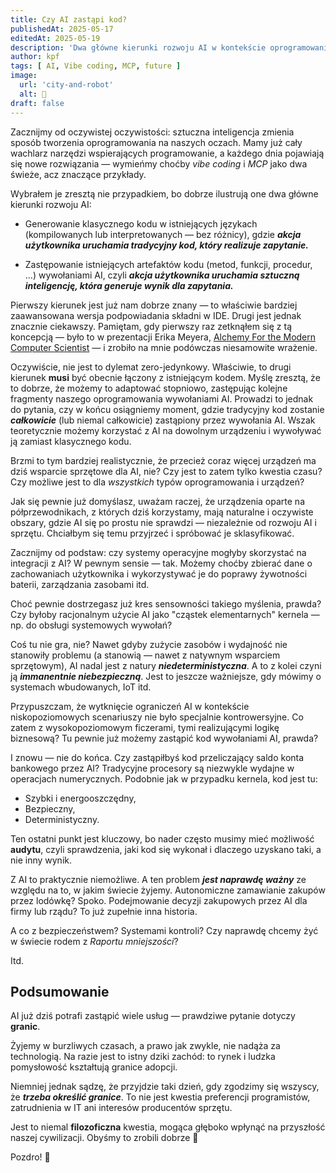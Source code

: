 ```yaml
---
title: Czy AI zastąpi kod?
publishedAt: 2025-05-17
editedAt: 2025-05-19
description: 'Dwa główne kierunki rozwoju AI w kontekście oprogramowania'
author: kpf
tags: [ AI, Vibe coding, MCP, future ]
image:
  url: 'city-and-robot'
  alt: 🤖
draft: false
---
```


Zacznijmy od oczywistej oczywistości:
sztuczna inteligencja zmienia sposób tworzenia oprogramowania na naszych oczach.
Mamy już cały wachlarz narzędzi wspierających programowanie,
a każdego dnia pojawiają się nowe rozwiązania — 
wymieńmy choćby _vibe coding_ i _MCP_ jako dwa świeże, acz znaczące przykłady.

Wybrałem je zresztą nie przypadkiem, bo dobrze ilustrują one dwa główne kierunki rozwoju AI:

- Generowanie klasycznego kodu w istniejących językach
  (kompilowanych lub interpretowanych — bez różnicy),
  gdzie ***akcja użytkownika uruchamia tradycyjny kod, który realizuje zapytanie.***

- Zastępowanie istniejących artefaktów kodu (metod, funkcji, procedur, ...)
  wywołaniami AI, czyli ***akcja użytkownika uruchamia sztuczną inteligencję,
  która generuje wynik dla zapytania.***

Pierwszy kierunek jest już nam dobrze znany — to właściwie bardziej zaawansowana wersja podpowiadania składni w IDE.
Drugi jest jednak znacznie ciekawszy.
Pamiętam, gdy pierwszy raz zetknąłem się z tą koncepcją — 
było to w prezentacji Erika Meyera,
[Alchemy For the Modern Computer Scientist](https://www.youtube.com/watch?v=6NXHIRyQOC8) —
i zrobiło na mnie podówczas niesamowite wrażenie.

Oczywiście, nie jest to dylemat zero-jedynkowy.
Właściwie, to drugi kierunek **musi** być obecnie łączony z istniejącym kodem.
Myślę zresztą, że to dobrze, że możemy to adaptować stopniowo,
zastępując kolejne fragmenty naszego oprogramowania wywołaniami AI.
Prowadzi to jednak do pytania, czy w końcu osiągniemy moment,
gdzie tradycyjny kod zostanie ***całkowicie*** (lub niemal całkowicie) zastąpiony przez wywołania AI.
Wszak teoretycznie możemy korzystać z AI na dowolnym urządzeniu i wywoływać ją zamiast klasycznego kodu.

Brzmi to tym bardziej realistycznie, że przecież coraz więcej urządzeń ma dziś wsparcie sprzętowe dla AI, nie?
Czy jest to zatem tylko kwestia czasu?
Czy możliwe jest to dla _wszystkich_ typów oprogramowania i urządzeń?

Jak się pewnie już domyślasz, uważam raczej,
że urządzenia oparte na półprzewodnikach, z których dziś korzystamy,
mają naturalne i oczywiste obszary,
gdzie AI się po prostu nie sprawdzi — niezależnie od rozwoju AI i sprzętu.
Chciałbym się temu przyjrzeć i spróbować je sklasyfikować.

Zacznijmy od podstaw:
czy systemy operacyjne mogłyby skorzystać na integracji z AI?
W pewnym sensie — tak.
Możemy choćby zbierać dane o zachowaniach użytkownika i wykorzystywać je do poprawy żywotności baterii,
zarządzania zasobami itd.

Choć pewnie dostrzegasz już kres sensowności takiego myślenia, prawda?
Czy byłoby racjonalnym użycie AI jako "cząstek elementarnych" kernela — np. do obsługi systemowych wywołań?

Coś tu nie gra, nie?
Nawet gdyby zużycie zasobów i wydajność nie stanowiły problemu
(a stanowią — nawet z natywnym wsparciem sprzętowym),
AI nadal jest z natury ***niedeterministyczna***.
A to z kolei czyni ją ***immanentnie niebezpieczną***.
Jest to jeszcze ważniejsze, gdy mówimy o systemach wbudowanych, IoT itd.

Przypuszczam, że wytknięcie ograniczeń AI w kontekście niskopoziomowych scenariuszy nie było specjalnie kontrowersyjne.
Co zatem z wysokopoziomowym ficzerami, tymi realizującymi logikę biznesową?
Tu pewnie już możemy zastąpić kod wywołaniami AI, prawda?

I znowu — nie do końca.
Czy zastąpiłbyś kod przeliczający saldo konta bankowego przez AI?
Tradycyjne procesory są niezwykle wydajne w operacjach numerycznych.
Podobnie jak w przypadku kernela, kod jest tu:

- Szybki i energooszczędny,
- Bezpieczny,
- Deterministyczny.

Ten ostatni punkt jest kluczowy, bo nader często musimy mieć możliwość **audytu**,
czyli sprawdzenia, jaki kod się wykonał i dlaczego uzyskano taki, a nie inny wynik.

Z AI to praktycznie niemożliwe.
A ten problem ***jest naprawdę ważny*** ze względu na to, w jakim świecie żyjemy.
Autonomiczne zamawianie zakupów przez lodówkę? Spoko.
Podejmowanie decyzji zakupowych przez AI dla firmy lub rządu?
To już zupełnie inna historia.

A co z bezpieczeństwem? Systemami kontroli?
Czy naprawdę chcemy żyć w świecie rodem z _Raportu mniejszości_?

Itd.

## Podsumowanie

AI już dziś potrafi zastąpić wiele usług —
prawdziwe pytanie dotyczy **granic**.

Żyjemy w burzliwych czasach, a prawo jak zwykle, nie nadąża za technologią.
Na razie jest to istny dziki zachód: to rynek i ludzka pomysłowość kształtują granice adopcji.

Niemniej jednak sądzę, że przyjdzie taki dzień,
gdy zgodzimy się wszyscy, że ***trzeba określić granice***.
To nie jest kwestia preferencji programistów,
zatrudnienia w IT ani interesów producentów sprzętu.

Jest to niemal **filozoficzna** kwestia,
mogąca głęboko wpłynąć na przyszłość naszej cywilizacji.
Obyśmy to zrobili dobrze 🤞

Pozdro! 🖖

